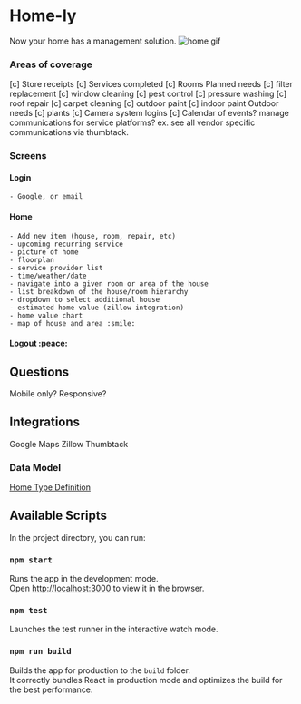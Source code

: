 # Home-ly
Now your home has a management solution.
![home gif](https://cdn.dribbble.com/users/130603/screenshots/7849095/media/6fb527d11feddd7fb364273cba6eebb8.gif)

### Areas of coverage
[c] Store receipts
[c] Services completed
[c] Rooms
Planned needs
  [c] filter replacement
  [c] window cleaning
  [c] pest control
  [c] pressure washing
  [c] roof repair
  [c] carpet cleaning
  [c] outdoor paint
  [c] indoor paint
Outdoor needs
  [c] plants
  [c] Camera system logins
  [c] Calendar of events?
  manage communications for service platforms?
    ex. see all vendor specific communications via thumbtack.

### Screens
  #### Login
    - Google, or email
  #### Home
    - Add new item (house, room, repair, etc)
    - upcoming recurring service
    - picture of home
    - floorplan
    - service provider list
    - time/weather/date
    - navigate into a given room or area of the house
    - list breakdown of the house/room hierarchy
    - dropdown to select additional house
    - estimated home value (zillow integration)
    - home value chart
    - map of house and area :smile:
  #### Logout :peace:
  
## Questions
  Mobile only?
  Responsive?

## Integrations
  Google Maps
  Zillow
  Thumbtack

### Data Model
[Home Type Definition](./src/types/home.types.ts)

## Available Scripts

In the project directory, you can run:

### `npm start`

Runs the app in the development mode.\
Open [http://localhost:3000](http://localhost:3000) to view it in the browser.

### `npm test`

Launches the test runner in the interactive watch mode.

### `npm run build`

Builds the app for production to the `build` folder.\
It correctly bundles React in production mode and optimizes the build for the best performance.
